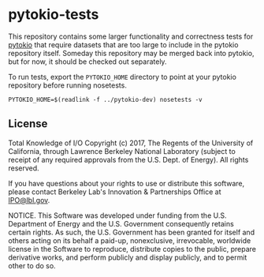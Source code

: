 pytokio-tests
================================================================================

This repository contains some larger functionality and correctness tests for
[pytokio][] that require datasets that are too large to include in the pytokio
repository itself.  Someday this repository may be merged back into pytokio,
but for now, it should be checked out separately.

To run tests, export the `PYTOKIO_HOME` directory to point at your pytokio
repository before running nosetests.

    PYTOKIO_HOME=$(readlink -f ../pytokio-dev) nosetests -v

License
--------------------------------------------------------------------------------

Total Knowledge of I/O Copyright (c) 2017, The Regents of the University of
California, through Lawrence Berkeley National Laboratory (subject to receipt
of any required approvals from the U.S. Dept. of Energy).  All rights reserved.

If you have questions about your rights to use or distribute this software,
please contact Berkeley Lab's Innovation & Partnerships Office at IPO@lbl.gov.

NOTICE.  This Software was developed under funding from the U.S. Department of
Energy and the U.S. Government consequently retains certain rights. As such,
the U.S. Government has been granted for itself and others acting on its behalf
a paid-up, nonexclusive, irrevocable, worldwide license in the Software to
reproduce, distribute copies to the public, prepare derivative works, and
perform publicly and display publicly, and to permit other to do so.

[pytokio]: https://github.com/nersc/pytokio/
